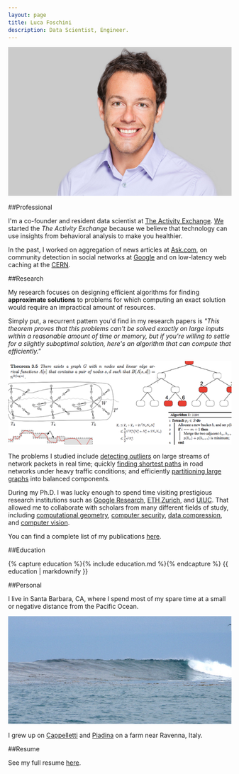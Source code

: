 ```yaml
---
layout: page
title: Luca Foschini
description: Data Scientist, Engineer.
---
```


![Luca Foschini](/images/headshot@750x500.jpg "Luca Foschini")

##Professional

I'm a co-founder and resident data scientist at [The Activity
Exchange](http://www.theactivityexchange.com/). [We](http://www.theactivityexchange.com/about.html)
started the *The Activity Exchange* because we believe that technology
can use insights from behavioral analysis to make you healthier. 

In the past, I worked on aggregation of news articles at
[Ask.com](http://www.ask.com), on community detection in social
networks at [Google](www.google.com) and on low-latency web caching at
the [CERN](http://www.cern.ch).

##Research

My research focuses on designing efficient algorithms for finding
**approximate solutions** to problems for which computing an exact solution
would require an impractical amount of resources. 

Simply put, a recurrent pattern you'd find in my research papers
is *"This theorem proves that this problems can't be solved
exactly on large inputs within a reasonable amount of time or memory,
but if you're willing to settle for a slightly suboptimal solution, here's
an algorithm that can compute that efficiently."*

![Main research focus](/images/research_phd.png "Main research focus")

The problems I studied include [detecting
outliers](/papers/Efficiently_NSDI11.pdf) on large streams of network packets in real time; quickly [finding shortest paths](/papers/Complexity_Algorithmica.pdf) in
road networks under heavy traffic conditions; and efficiently [partitioning
large graphs](/papers/Balanced_Algorithmica.pdf) into balanced components. 


During my Ph.D. I was lucky enough to spend time visiting prestigious
research institutions such as [Google Research](research.google.com),
[ETH Zurich](http://www.ethz.ch/), and [UIUC](http://illinois.edu). 
That allowed me to collaborate with scholars from many different
fields of study, including [computational
geometry](/papers/Union_ESA11.pdf), [computer security](/papers/Getting_WOOT11.pdf), [data compression](/papers/Indexing_TOA.pdf), and [computer vision](/papers/Efficiently_ICIP11.pdf). 

You can find a complete list of my publications [here](publications.html).

##Education

{% capture education %}{% include education.md %}{% endcapture %}
{{ education | markdownify }}
 
##Personal

I live in Santa Barbara, CA, where I spend most of my spare time at a
small or negative distance from the Pacific Ocean. 

![Secret surf spot](/images/SB.jpg "Secret surf spot")

I grew up on
[Cappelletti](http://www.ciaoitalia.com/seasons/season-2200/episode-2226/cappeletti-in-broth)
and [Piadina](en.wikipedia.org/wiki/Piadina) on a farm near Ravenna,
Italy. 

##Resume

See my full resume [here](files/resume.pdf).

